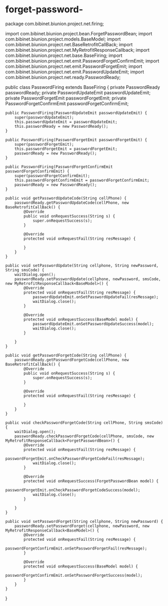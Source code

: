 # forget-password-
package com.bibinet.biunion.project.net.firing;

import com.bibinet.biunion.project.bean.ForgetPasswordBean;
import com.bibinet.biunion.project.models.BaseModel;
import com.bibinet.biunion.project.net.BaseRetrofitCallBack;
import com.bibinet.biunion.project.net.MyRetrofitResponseCallback;
import com.bibinet.biunion.project.net.base.BaseFiring;
import com.bibinet.biunion.project.net.emit.PasswordForgetConfirmEmit;
import com.bibinet.biunion.project.net.emit.PasswordForgetEmit;
import com.bibinet.biunion.project.net.emit.PasswordUpdateEmit;
import com.bibinet.biunion.project.net.ready.PasswordReady;

public class PasswordFiring extends BaseFiring {
    private PasswordReady passwordReady;
    private PasswordUpdateEmit passwordUpdateEmit;
    private PasswordForgetEmit passwordForgetEmit;
    private PasswordForgetConfirmEmit passwordForgetConfirmEmit;

    public PasswordFiring(PasswordUpdateEmit passwordUpdateEmit) {
        super(passwordUpdateEmit);
        this.passwordUpdateEmit = passwordUpdateEmit;
        this.passwordReady = new PasswordReady();
    }

    public PasswordFiring(PasswordForgetEmit passwordForgetEmit) {
        super(passwordForgetEmit);
        this.passwordForgetEmit = passwordForgetEmit;
        passwordReady = new PasswordReady();
    }

    public PasswordFiring(PasswordForgetConfirmEmit passwordForgetConfirmEmit) {
        super(passwordForgetConfirmEmit);
        this.passwordForgetConfirmEmit = passwordForgetConfirmEmit;
        passwordReady = new PasswordReady();
    }

    public void getPasswordUpdateCode(String cellPhone) {
        passwordReady.getPasswordUpdateCode(cellPhone, new BaseRetrofitCallBack() {
            @Override
            public void onRequestSuccess(String s) {
                super.onRequestSuccess(s);
            }

            @Override
            protected void onRequestFail(String resMessage) {

            }
        }
    }

    public void setPasswordUpdate(String cellphone, String newPassword, String smsCode) {
        waitDialog.open();
        passwordReady.setPasswordUpdate(cellphone, newPassword, smsCode, new MyRetrofitResponseCallback<BaseModel>() {
            @Override
            protected void onRequestFail(String resMessage) {
                passwordUpdateEmit.onSetPasswordUpdateFail(resMessage);
                waitDialog.close();
            }

            @Override
            protected void onRequestSuccess(BaseModel model) {
                passwordUpdateEmit.onSetPasswordUpdateSuccess(model);
                waitDialog.close();
            }

        }
    }

    public void getPasswordForgetCode(String cellPhone) {
        passwordReady.getPasswordForgetCode(cellPhone, new BaseRetrofitCallBack() {
            @Override
            public void onRequestSuccess(String s) {
                super.onRequestSuccess(s);
            }

            @Override
            protected void onRequestFail(String resMessage) {

            }
        }
    }

    public void checkPasswordForgetCode(String cellPhone, String smsCode) {
        waitDialog.open();
        passwordReady.checkPasswordForgetCode(cellPhone, smsCode, new MyRetrofitResponseCallback<ForgetPasswordBean>() {
            @Override
            protected void onRequestFail(String resMessage) {
                passwordForgetEmit.onCheckPasswordForgetCodeFail(resMessage);
                waitDialog.close();
            }

            @Override
            protected void onRequestSuccess(ForgetPasswordBean model) {
                passwordForgetEmit.onCheckPasswordForgetCodeSuccess(model);
                waitDialog.close();
            }

        }
    }

    public void setPasswordForget(String cellphone, String newPassword) {
        passwordReady.setPasswordForget(cellphone, newPassword, new MyRetrofitResponseCallback<BaseModel>() {
            @Override
            protected void onRequestFail(String resMessage) {
                passwordForgetConfirmEmit.onSetPasswordForgetFail(resMessage);
            }

            @Override
            protected void onRequestSuccess(BaseModel model) {
                passwordForgetConfirmEmit.onSetPasswordForgetSuccess(model);
            }
        }
    }
}
